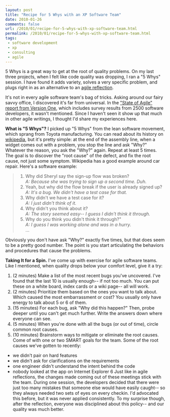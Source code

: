 ```yaml
---
layout: post
title: "Recipe for 5 Whys with an XP Software Team"
date: 2010-01-26
comments: false
url: /2010/01/recipe-for-5-whys-with-xp-software-team.html
permalink: /2010/01/recipe-for-5-whys-with-xp-software-team.html
tags:
 - software development
 - xp
 - consulting
 - agile
---
```


5 Whys is a great way to get at the root of quality problems. On my last three projects, when I felt like code quality was dropping, I ran a "5 Whys" session. I have found it adds variety, solves a very specific problem, and plugs right in as an alternative to an [agile reflection](http://blog.carbonfive.com/2009/12/agile/recipe-for-simple-agile-retrospectives).  
  
It's not in every agile software team's bag of tricks. Asking around our fairy savvy office, I discovered it's far from universal. In the ["State of Agile" report from Version One](http://www.versionone.com/whitepapers.asp), which includes survey results from 2500 software developers, it wasn't mentioned. Since I haven't seen it show up that much in other agile writings, I thought I'd share my experiences here.  
  
**What is "5 Whys"?** I picked up "5 Whys" from the lean software movement, which sprang from Toyota manufacturing. You can read about its history on [wikipedia](http://en.wikipedia.org/wiki/5_Whys), but it's pretty simple: at the end of the assembly line, when a widget comes out with a problem, you stop the line and ask "Why?" Whatever the reason, you ask the "Why?" again. Repeat at least 5 times. The goal is to discover the "root cause" of the defect, and fix the root cause, not just some symptom. Wikipedia has a good example around car repair. Here's a software example:

> 1. Why did Sheryl say the sign-up flow was broken?  
> _A: Because she was trying to sign up a second time. Duh._  
> 2. Yeah, but why did the flow break if the user is already signed up?  
> _A: It's a bug. We didn't have a test case for that._  
> 3. Why didn't we have a test case for it?  
> _A: I just didn't think of it._  
> 4. Why didn't you think about it?  
> _A: The story seemed easy-- I guess I didn't think it through._  
> 5. Why do you think you didn't think it through?"  
> _A: I guess I was working alone and was in a hurry._  
> ...

Obviously you don't have ask "Why?" exactly five times, but that does seem to be a pretty good number. The point is you start articulating the behaviors and procedures that cause the problems.  
  
**Taking It for a Spin.** I've come up with exercise for agile software teams. Like I mentioned, when quality drops below your comfort level, give it a try:  

1. (2 minutes) Make a list of the most recent bugs you've uncovered. I've found that the last 10 is usually enough-- if not too much. You can put these on a white board, index cards or a wiki page-- all will work.
2. (2 minutes) Prioritize them based on the ones you want to talk about. Which caused the most embarrassment or cost? You usually only have energy to talk about 5 or 6 of them.
3. (15 minutes) For each bug, ask "Why did this happen?" Then, probe deeper until you can't get much further. Write the answers down where everyone can see.
4. (5 minutes) When you're done with all the bugs (or out of time), circle common root causes.
5. (10 minutes) Brainstorm ways to mitigate or eliminate the root causes. Come of with one or two SMART goals for the team.
Some of the root causes we've gotten to recently:  

- we didn't pair on hard features
- we didn't ask for clarifications on the requirements
- one engineer didn't understand the intent behind the code
- nobody looked at the app on Internet Explorer 6
Just like in agile reflections, the changes made coming out of these meetings stick with the team. During one session, the developers decided that there were just too many mistakes that someone else would have easily caught-- so they always needed two sets of eyes on every checkin. I'd advocated this before, but it was never applied consistently. To my surprise though, after the reflection, everyone was disciplined about this policy-- and our quality was much better. 